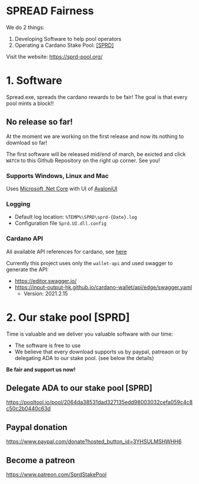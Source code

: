 # SPREAD Fairness

We do 2 things:
1. Developing Software to help pool operators
2. Operating a Cardano Stake Pool: [[SPRD]](https://adapools.org/pool/2064da38531dad327135edd98003032cefa059c4c8c50c2b0440c63d)

Visit the website: https://sprd-pool.org/

# 1. Software

Spread.exe, spreads the cardano rewards to be fair! 
The goal is that every pool mints a block!!


## No release so far!

At the moment we are working on the first release and now its nothing to download so far!

The first software will be released mid/end of march, be exicted and click `WATCH` to this Github Repository on the right up corner. See you! 

### Supports Windows, Linux and Mac

Uses [Microsoft .Net Core](https://dotnet.microsoft.com/download) with UI of [AvaloniUI](https://avaloniaui.net/)

### Logging

+ Default log location: `%TEMP%\SPRD\sprd-{Date}.log`
+ Configuration file `Sprd.UI.dll.config`

### Cardano API

All available API references for cardano, see  [here](https://docs.cardano.org/projects/adrestia/en/latest/api-reference.html)

Currently this project uses only the `wallet-api` and used swagger to generate the API:
+ https://editor.swagger.io/
+ https://input-output-hk.github.io/cardano-wallet/api/edge/swagger.yaml
  + Version: 2021.2.15


# 2. Our stake pool [SPRD]

Time is valuable and we deliver you valuable software with our time:
+ The software is free to use
+ We believe that every download supports us by paypal, patreaon or by delegating ADA to our stake pool. (see below the details)

**Be fair and support us now!**


## Delegate ADA to our stake pool [SPRD]

https://pooltool.io/pool/2064da38531dad327135edd98003032cefa059c4c8c50c2b0440c63d


## Paypal donation

https://www.paypal.com/donate?hosted_button_id=3YHSULMSHWHH6


## Become a patreon

https://www.patreon.com/SprdStakePool